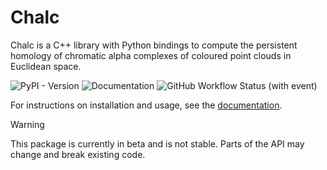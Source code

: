 # Chalc
Chalc is a C++ library with Python bindings to compute the persistent homology of chromatic alpha complexes of coloured point clouds in Euclidean space.

![PyPI - Version](https://img.shields.io/pypi/v/chalc?labelColor=222222)
![Documentation](https://img.shields.io/badge/docs-stable-blue?labelColor=222222&link=https%3A%2F%2Fabhinavnatarajan.github.io%2FChalc)
![GitHub Workflow Status (with event)](https://img.shields.io/github/actions/workflow/status/abhinavnatarajan/Chalc/build.yml?labelColor=222222)

For instructions on installation and usage, see the [documentation](https://abhinavnatarajan.github.io/Chalc).

> [!WARNING]
> This package is currently in beta and is not stable. Parts of the API may change and break existing code.
